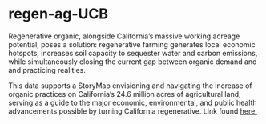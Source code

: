 # regen-ag-UCB

Regenerative organic, alongside California’s massive working acreage potential, poses a solution: regenerative farming generates local economic hotspots, increases soil capacity to sequester water and carbon emissions, while simultaneously closing the current gap between organic demand and and practicing realities. 

This data supports a StoryMap envisioning and navigating the increase of organic practices on California’s 24.6 million acres of agricultural land, serving as a guide to the major economic, environmental, and public health advancements possible by turning California regenerative. Link found [here.](https://storymaps.arcgis.com/stories/59d036e856744b4aac57a405b2bf87f7)
